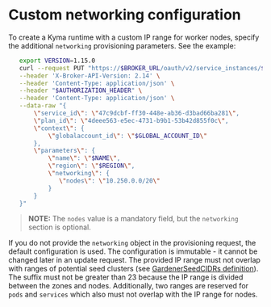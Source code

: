 # Custom networking configuration

To create a Kyma runtime with a custom IP range for worker nodes, specify the additional `networking` provisioning parameters. See the example:

```bash
   export VERSION=1.15.0
   curl --request PUT "https://$BROKER_URL/oauth/v2/service_instances/$INSTANCE_ID?accepts_incomplete=true" \
   --header 'X-Broker-API-Version: 2.14' \
   --header 'Content-Type: application/json' \
   --header "$AUTHORIZATION_HEADER" \
   --header 'Content-Type: application/json' \
   --data-raw "{
       \"service_id\": \"47c9dcbf-ff30-448e-ab36-d3bad66ba281\",
       \"plan_id\": \"4deee563-e5ec-4731-b9b1-53b42d855f0c\",
       \"context\": {
           \"globalaccount_id\": \"$GLOBAL_ACCOUNT_ID\"
       },
       \"parameters\": {
           \"name\": \"$NAME\",
           \"region\": \"$REGION\",
           \"networking\": {
              \"nodes\": \"10.250.0.0/20\"
           }
       }
   }"
```
> **NOTE:** The `nodes` value is a mandatory field, but the `networking` section is optional.

If you do not provide the `networking` object in the provisioning request, the default configuration is used.
The configuration is immutable - it cannot be changed later in an update request.
The provided IP range must not overlap with ranges of potential seed clusters (see [GardenerSeedCIDRs definition](https://github.com/kyma-project/kyma-environment-broker/blob/main/internal/networking/cidr.go)).
The suffix must not be greater than 23 because the IP range is divided between the zones and nodes. Additionally, two ranges are reserved for `pods` and `services` which also must not overlap with the IP range for nodes.

